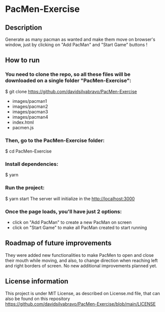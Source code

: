 # PacMen-Exercise
## Description
Generate as many pacman as wanted and make them move on browser's window, just by clicking on "Add PacMan" and "Start Game" buttons !

## How to run

### You need to clone the repo, so all these files will be downloaded on a single folder "PacMen-Exercise":
$ git clone https://github.com/davidsilvabravo/PacMen-Exercise

- images/pacman1
- images/pacman2
- images/pacman3
- images/pacman4
- index.html
- pacmen.js

### Then, go to the PacMen-Exercise folder:
$ cd PacMen-Exercise

### Install dependencies:
$ yarn

### Run the project:
$ yarn start
The server will initialize in the <http://localhost:3000>

### Once the page loads, you'll have just 2 options:
- click on "Add PacMan" to create a new PacMan on screen
- click on "Start Game" to make all PacMan created to start running

## Roadmap of future improvements
They were added new functionalities to make PacMen to open and close their mouth while moving, and also, to change direction when reaching left and right borders of screen.
No new additional improvements planned yet.

## License information
This project is under MIT License, as described on License.md file, that can also be found on this repository
https://github.com/davidsilvabravo/PacMen-Exercise/blob/main/LICENSE
